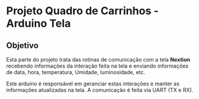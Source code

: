 # Projeto Quadro de Carrinhos - Arduino Tela

## Objetivo

Esta parte do projeto trata das rotinas de comunicação com a tela **Nextion** recebendo informações da interação feita na tela e enviando informações de data, hora, temperatura, Umidade, luminosidade, etc.

Este arduino é responsável em geranciar estas interações e manter as informações atualizadas na tela. A comunicação é feita via UART (TX e RX).

</br>
</br>
